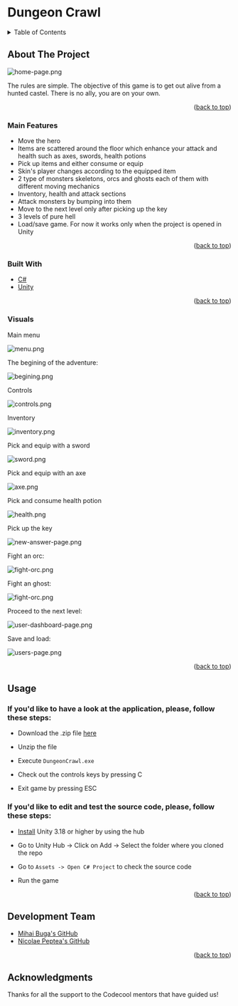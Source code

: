 <div id="top"></div>

# Dungeon Crawl

<!-- TABLE OF CONTENTS -->
<details>
  <summary>Table of Contents</summary>
  <ol>
    <li>
      <a href="#about-the-project">About The Project</a>
      <ul>
        <li><a href="#main-features">Main Features</a></li>
        <li><a href="#built-with">Built With</a></li>
        <li><a href="#visuals">Visuals</a></li>
      </ul>
    </li>
    <li><a href="#installation">Installation</a></li>
    <li><a href="#usage">Usage</a></li>
    <li><a href="#development-team">Development Team</a></li>
    <li><a href="#acknowledgments">Acknowledgments</a></li>
  </ol>
</details>



<!-- ABOUT THE PROJECT -->
## About The Project

![home-page.png][begining]

The rules are simple. The objective of this game is to get out alive from a hunted castel. There is no ally, you are on your own.

<p align="right">(<a href="#top">back to top</a>)</p>


### Main Features

- Move the hero
- Items are scattered around the floor which enhance your attack and health such as axes, swords, health potions
- Pick up items and either consume or equip
- Skin's player changes according to the equipped item
- 2 type of monsters skeletons, orcs and ghosts each of them with different moving mechanics
- Inventory, health and attack sections
- Attack monsters by bumping into them
- Move to the next level only after picking up the key
- 3 levels of pure hell
- Load/save game. For now it works only when the project is opened in Unity


<p align="right">(<a href="#top">back to top</a>)</p>

### Built With

* [C#][C#]
* [Unity][unity]


<p align="right">(<a href="#top">back to top</a>)</p>



### Visuals

Main menu

![menu.png][main-menu]

The begining of the adventure:

![begining.png][begining]

Controls

![controls.png][controls]

Inventory

![inventory.png][inventory]

Pick and equip with a sword

![sword.png][pick-sword]


Pick and equip with an axe

![axe.png][axe]

Pick and consume health potion

![health.png][health-potions]

Pick up the key

![new-answer-page.png][pick-key]

Fight an orc:

![fight-orc.png][fight-orc]


Fight an ghost:

![fight-orc.png][fight-ghost]

Proceed to the next level:

![user-dashboard-page.png][portal]

Save and load:

![users-page.png][save]


<p align="right">(<a href="#top">back to top</a>)</p>


<!-- USAGE EXAMPLES -->
## Usage

### If you'd like to have a look at the application, please, follow these steps:

- Download the .zip file [here][download-app]

- Unzip the file
- Execute `DungeonCrawl.exe`
- Check out the controls keys by pressing C
-  Exit game by pressing ESC

### If you'd like to edit and test the source code, please, follow these steps:

- [Install][unity-install] Unity  3.18 or higher by using the hub

- Go to Unity Hub -> Click on Add -> Select the folder where you cloned the repo

- Go to `Assets -> Open C# Project` to check the source code

- Run the game 



<p align="right">(<a href="#top">back to top</a>)</p>


## Development Team

* [Mihai Buga's GitHub][mihai-buga]
* [Nicolae Peptea's GitHub][nicolae-peptea]

<p align="right">(<a href="#top">back to top</a>)</p>

<!-- ACKNOWLEDGMENTS -->
## Acknowledgments

Thanks for all the support to the Codecool mentors that have guided us!


<!-- MARKDOWN LINKS & IMAGES -->
[unity]: https://unity.com/
[C#]: https://docs.microsoft.com/en-us/dotnet/csharp/
[unity-install]: https://docs.unity3d.com/2018.3/Documentation/Manual/GettingStartedInstallingHub.html
[download-app]: https://drive.google.com/file/d/1WyWzkv8bYOgUv3m3LLdVv1VsGQrvjivb/view

[mihai-buga]: https://github.com/mihaibuga
[nicolae-peptea]: https://github.com/Nicolae-Peptea

[heroku-app]:https://askmate09.herokuapp.com/

[begining]: https://res.cloudinary.com/dqwtm9fw1/image/upload/v1642678265/DungeonCrawl/beginning_u4jksn.png

[controls]:https://res.cloudinary.com/dqwtm9fw1/image/upload/v1642678271/DungeonCrawl/controls_x8zrdk.png

[inventory]:https://res.cloudinary.com/dqwtm9fw1/image/upload/v1642678272/DungeonCrawl/inventory_zqf1fu.png

[sword]:https://res.cloudinary.com/dqwtm9fw1/image/upload/v1642678271/DungeonCrawl/equipped-with-sword_eknvug.png

[axe]:https://res.cloudinary.com/dqwtm9fw1/image/upload/v1642679092/DungeonCrawl/pick-and-equip-axe_n19qkm.gif

[pick-key]:https://res.cloudinary.com/dqwtm9fw1/image/upload/v1642679103/DungeonCrawl/pick-key_t9opxf.gif

[pick-sword]:https://res.cloudinary.com/dqwtm9fw1/image/upload/v1642679092/DungeonCrawl/pick-and-equip-sword_zbzjn3.gif

[health-potions]:https://res.cloudinary.com/dqwtm9fw1/image/upload/v1642679093/DungeonCrawl/health-potion_wcxaiv.gif

[main-menu]:https://res.cloudinary.com/dqwtm9fw1/image/upload/v1642679103/DungeonCrawl/main-menu_srfjv1.png

[fight-orc]: https://res.cloudinary.com/dqwtm9fw1/image/upload/v1642679092/DungeonCrawl/fight-orc_j5hn63.gif

[fight-ghost]: 
https://res.cloudinary.com/dqwtm9fw1/image/upload/v1642679092/DungeonCrawl/fight-ghost_psbgwm.gif

[main-menu]: https://res.cloudinary.com/dqwtm9fw1/image/upload/v1642679103/DungeonCrawl/main-menu_srfjv1.png

[portal]:https://res.cloudinary.com/dqwtm9fw1/image/upload/v1642679103/DungeonCrawl/use-portal_pupdrh.gif

[save]:https://res.cloudinary.com/dqwtm9fw1/image/upload/v1642681426/DungeonCrawl/save-and-load-game_bmkbgj.gif
